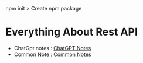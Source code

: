 npm init > Create npm package

<h1>Everything About Rest API</h1>
<ul>
  <li>
    ChatGpt notes : <a href="https://chatgpt.com/share/68933d0f-1a5c-8006-a556-1d874d63a839" target="_blank">ChatGPT Notes</a>
  </li>
  <li>
    Common Note : <a href="https://heyashu.in/digital-garden/notes/front-end-design-system/http-headers-methods-status-codes-and-rest-api-deep-dive" target="_blank">Common Notes</a>
  </li>
</ul>
